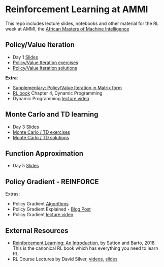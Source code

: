 # Reinforcement Learning at AMMI

This repo includes lecture slides, notebooks and other material for the RL week at AMMI, the [African Masters of Machine Intelligence](https://aims-ammi.com/)

## Policy/Value Iteration

- Day 1 [Slides](https://drive.google.com/file/d/1nV5uRjZ3tpLe9mxBP9-uEsSSnmjCuuAq/view?usp=sharing)
- [Policy/Value Iteration exercises](https://colab.research.google.com/drive/1afUECtd3IC65A7v46_CxWFF6p9DIvsEX)
- [Policy/Value Iteration solutions](https://colab.research.google.com/drive/1-hxzgqcjKE6jz5YEfqwwKA2UGjQLdcgD)

**Extra**:

- [Supplementary: Policy/Value Iteration in Matrix form](https://drive.google.com/file/d/1UR20JtQRjFyrvCseusVuPBmQIpB3XFAH/view?usp=sharing)
- [RL book](http://incompleteideas.net/book/the-book-2nd.html) Chapter 4, Dynamic Programming
- Dynamic Programming [lecture video](https://youtu.be/Nd1-UUMVfz4)

## Monte Carlo and TD learning

- Day 3 [Slides](https://www.dropbox.com/s/611hf9c4o9nwqhv/jpineau-AMMI-jan19-day3.pdf?dl=0)
- [Monte Carlo / TD exercises](https://github.com/andrecianflone/rl_at_ammi/blob/master/MonteCarlo_TD_exercise.ipynb)
- [Monte Carlo / TD solutions](https://github.com/andrecianflone/rl_at_ammi/blob/master/MonteCarlo_TD_solution.ipynb)

## Function Approximation

- Day 5 [Slides](https://www.dropbox.com/s/i299wbfft190vyj/jpineau-AMMI-jan19-day5.pdf?dl=0)

## Policy Gradient - REINFORCE

Extras:

- Policy Gradient [Algorithms](https://lilianweng.github.io/lil-log/2018/04/08/policy-gradient-algorithms.html)
- Policy Gradient Explained - [Blog Post](https://medium.com/@jonathan_hui/rl-policy-gradients-explained-9b13b688b146)
- Policy Gradient [lecture video](https://www.youtube.com/watch?v=KHZVXao4qXs&t=3160s&index=8&list=PL7-jPKtc4r78-wCZcQn5IqyuWhBZ8fOxT)

## External Resources

- [Reinforcement Learning: An Introduction](http://incompleteideas.net/book/the-book-2nd.html), by Sutton and Barto, 2018. This is the canonical RL book which has everything you need to learn RL.
- RL Course Lectures by David Silver, [videos](https://www.youtube.com/playlist?list=PL7-jPKtc4r78-wCZcQn5IqyuWhBZ8fOxT), [slides](http://www0.cs.ucl.ac.uk/staff/d.silver/web/Teaching.html)
